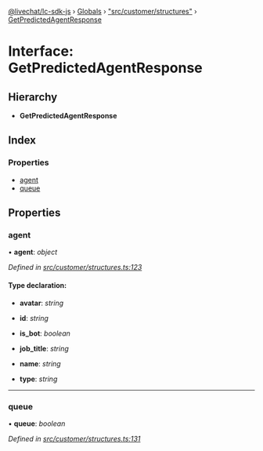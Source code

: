 [@livechat/lc-sdk-js](../README.md) › [Globals](../globals.md) › ["src/customer/structures"](../modules/_src_customer_structures_.md) › [GetPredictedAgentResponse](_src_customer_structures_.getpredictedagentresponse.md)

# Interface: GetPredictedAgentResponse

## Hierarchy

* **GetPredictedAgentResponse**

## Index

### Properties

* [agent](_src_customer_structures_.getpredictedagentresponse.md#agent)
* [queue](_src_customer_structures_.getpredictedagentresponse.md#queue)

## Properties

###  agent

• **agent**: *object*

*Defined in [src/customer/structures.ts:123](https://github.com/livechat/lc-sdk-js/blob/228cb10/src/customer/structures.ts#L123)*

#### Type declaration:

* **avatar**: *string*

* **id**: *string*

* **is_bot**: *boolean*

* **job_title**: *string*

* **name**: *string*

* **type**: *string*

___

###  queue

• **queue**: *boolean*

*Defined in [src/customer/structures.ts:131](https://github.com/livechat/lc-sdk-js/blob/228cb10/src/customer/structures.ts#L131)*
